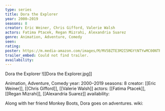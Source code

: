 ```yaml
---
type: series
title: Dora the Explorer
year: 2000–2019
seasons: 8
creator: Eric Weiner, Chris Gifford, Valerie Walsh
actors: Fatima Ptacek, Regan Mizrahi, Alexandria Suarez
genre: Animation, Adventure, Comedy
seen:
rating: 
poster: https://m.media-amazon.com/images/M/MV5BZTE3M2I5MGYtNTYwMC00NTRmLTk5OWYtNWI0YzM0MmVmNzk0XkEyXkFqcGdeQXVyOTI2MTMwMDc@._V1_SX300.jpg
trailer_embed: Could not find trailer.
availability:
---
```

Dora the Explorer
![[Dora the Explorer.jpg]]

Animation, Adventure, Comedy
year: 2000–2019
seasons: 8
creator: [[Eric Weiner]], [[Chris Gifford]], [[Valerie Walsh]]
actors: [[Fatima Ptacek]], [[Regan Mizrahi]], [[Alexandria Suarez]]
availability:

Along with her friend Monkey Boots, Dora goes on adventures.
wiki: 


